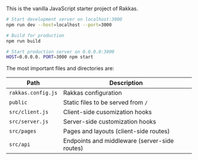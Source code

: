 This is the vanilla JavaScript starter project of Rakkas.

```sh
# Start development server on localhost:3000
npm run dev --host=localhost --port=3000

# Build for production
npm run build

# Start production server on 0.0.0.0:3000
HOST=0.0.0.0. PORT=3000 npm start
```

The most important files and directories are:

| Path               | Description                                   |
| ------------------ | --------------------------------------------- |
| `rakkas.config.js` | Rakkas configuration                          |
| `public`           | Static files to be served from `/`            |
| `src/client.js`    | Client-side cusomization hooks                |
| `src/server.js`    | Server-side customization hooks               |
| `src/pages`        | Pages and layouts (client-side routes)        |
| `src/api`          | Endpoints and middleware (server-side routes) |
